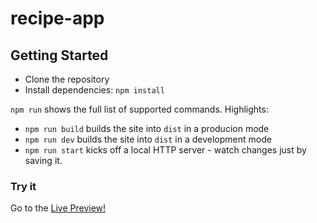 # recipe-app

## Getting Started

* Clone the repository
* Install dependencies: ``` npm install ```

``` npm run ``` shows the full list of supported commands. Highlights:
* ``` npm run build ``` builds the site into ``` dist ``` in a producion mode
* ``` npm run dev ``` builds the site into  ``` dist ``` in a development mode
* ``` npm run start ``` kicks off a local HTTP server - watch changes just by saving it.

### Try it

Go to the [Live Preview!](https://mohmmed-mahsoub.github.io/recipe-app/)


